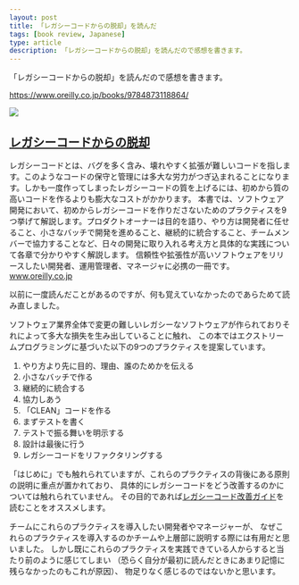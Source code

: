 ```yaml
---
layout: post
title: 「レガシーコードからの脱却」を読んだ
tags: [book review, Japanese]
type: article
description: 「レガシーコードからの脱却」を読んだので感想を書きます。
---
```


「レガシーコードからの脱却」を読んだので感想を書きます。

<!-- more -->

<div class="jekyll-linkpreview-wrapper">
  <p><a href="https://www.oreilly.co.jp/books/9784873118864/" target="_blank">https://www.oreilly.co.jp/books/9784873118864/</a></p>
  <div class="jekyll-linkpreview-wrapper-inner">
    <div class="jekyll-linkpreview-content">
      <div class="jekyll-linkpreview-image">
      <a href="https://www.oreilly.co.jp/books/9784873118864/" target="_blank">
          <img src="https://www.oreilly.co.jp/books/images/picture978-4-87311-886-4.gif" />
      </a>
      </div>
      <div class="jekyll-linkpreview-body">
        <h2 class="jekyll-linkpreview-title">
          <a href="https://www.oreilly.co.jp/books/9784873118864/" target="_blank">レガシーコードからの脱却</a>
        </h2>
        <div class="jekyll-linkpreview-description">レガシーコードとは、バグを多く含み、壊れやすく拡張が難しいコードを指します。このようなコードの保守と管理には多大な労力がつぎ込まれることになります。しかも一度作ってしまったレガシーコードの質を上げるには、初めから質の高いコードを作るよりも膨大なコストがかかります。
本書では、ソフトウェア開発において、初めからレガシーコードを作りださないためのプラクティスを9つ挙げて解説します。プロダクトオーナーは目的を語り、やり方は開発者に任せること、小さなバッチで開発を進めること、継続的に統合すること、チームメンバーで協力することなど、日々の開発に取り入れる考え方と具体的な実践について各章で分かりやすく解説します。
信頼性や拡張性が高いソフトウェアをリリースしたい開発者、運用管理者、マネージャに必携の一冊です。</div>
      </div>
    </div>
    <div class="jekyll-linkpreview-footer">
      <a href="//www.oreilly.co.jp" target="_blank">www.oreilly.co.jp</a>
    </div>
  </div>
</div>

以前に一度読んだことがあるのですが、何も覚えていなかったのであらためて読み直しました。

ソフトウェア業界全体で変更の難しいレガシーなソフトウェアが作られておりそれによって多大な損失を生み出していることに触れ、
この本ではエクストリームプログラミングに基づいた以下の9つのプラクティスを提案しています。

1. やり方より先に目的、理由、誰のためかを伝える
1. 小さなバッチで作る
1. 継続的に統合する
1. 協力しあう
1. 「CLEAN」コードを作る
1. まずテストを書く
1. テストで振る舞いを明示する
1. 設計は最後に行う
1. レガシーコードをリファクタリングする

「はじめに」でも触れられていますが、これらのプラクティスの背後にある原則の説明に重点が置かれており、
具体的にレガシーコードをどう改善するのかについては触れられていません。
その目的であれば[レガシーコード改善ガイド](https://www.shoeisha.co.jp/book/detail/9784798116839)を読むことをオススメします。

チームにこれらのプラクティスを導入したい開発者やマネージャーが、
なぜこれらのプラクティスを導入するのかチームや上層部に説明する際には有用だと思いました。
しかし既にこれらのプラクティスを実践できている人からすると当たり前のように感じてしまい
（恐らく自分が最初に読んだときにあまり記憶に残らなかったのもこれが原因）、
物足りなく感じるのではないかと思います。
